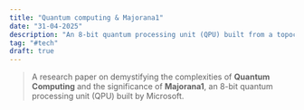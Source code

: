```yaml
---
title: "Quantum computing & Majorana1"
date: "31-04-2025"
description: "An 8-bit quantum processing unit (QPU) built from a topoconductor material with an exceptional claim of more than 99% fidelity."
tag: "#tech"
draft: true
---
```


>  A research paper on demystifying the complexities of **Quantum Computing** and the significance of **Majorana1**, an 8-bit quantum processing unit (QPU) built by Microsoft. 